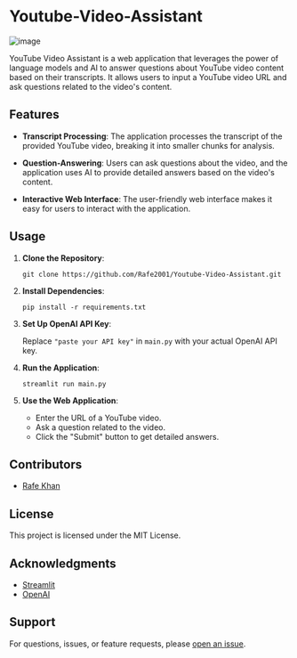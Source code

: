 # Youtube-Video-Assistant

![image](https://github.com/Rafe2001/Youtube-Video-Assistant/assets/108533597/21c486e8-fd9a-4e4c-a2e3-1d4afad38bb0)

YouTube Video Assistant is a web application that leverages the power of language models and AI to answer questions about YouTube video content based on their transcripts. It allows users to input a YouTube video URL and ask questions related to the video's content.

## Features

- **Transcript Processing**: The application processes the transcript of the provided YouTube video, breaking it into smaller chunks for analysis.

- **Question-Answering**: Users can ask questions about the video, and the application uses AI to provide detailed answers based on the video's content.

- **Interactive Web Interface**: The user-friendly web interface makes it easy for users to interact with the application.

## Usage

1. **Clone the Repository**:

   ```shell
   git clone https://github.com/Rafe2001/Youtube-Video-Assistant.git
   ```

2. **Install Dependencies**:

   ```shell
   pip install -r requirements.txt
   ```

3. **Set Up OpenAI API Key**:

   Replace `"paste your API key"` in `main.py` with your actual OpenAI API key.

4. **Run the Application**:

   ```shell
   streamlit run main.py
   ```

5. **Use the Web Application**:

   - Enter the URL of a YouTube video.
   - Ask a question related to the video.
   - Click the "Submit" button to get detailed answers.


## Contributors

- [Rafe Khan](https://github.com/Rafe2001)

## License

This project is licensed under the MIT License.

## Acknowledgments

- [Streamlit](https://streamlit.io/)
- [OpenAI](https://openai.com/)

## Support

For questions, issues, or feature requests, please [open an issue](https://github.com/Rafe2001/Youtube-Video-Assistant/issues).


